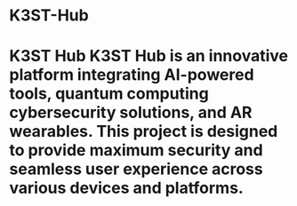 # K3ST-Hub
# K3ST Hub  K3ST Hub is an innovative platform integrating AI-powered tools, quantum computing cybersecurity solutions, and AR wearables. This project is designed to provide maximum security and seamless user experience across various devices and platforms. 
